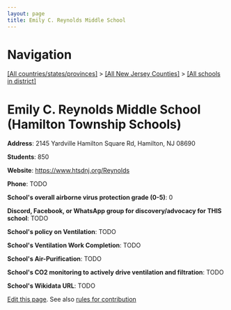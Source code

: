 ```yaml
---
layout: page
title: Emily C. Reynolds Middle School
---
```

# Navigation

[[All countries/states/provinces]](../../..) > [[All New Jersey Counties]](../..) > [[All schools in district]](..)

# Emily C. Reynolds Middle School (Hamilton Township Schools)

**Address**: 2145 Yardville Hamilton Square Rd, Hamilton, NJ 08690

**Students**: 850

**Website**: <https://www.htsdnj.org/Reynolds>

**Phone**: TODO

**School's overall airborne virus protection grade (0-5)**: 0

**Discord, Facebook, or WhatsApp group for discovery/advocacy for THIS school**: TODO

**School's policy on Ventilation**: TODO

**School's Ventilation Work Completion**: TODO

**School's Air-Purification**: TODO

**School's CO2 monitoring to actively drive ventilation and filtration**: TODO

**School's Wikidata URL**: TODO


[Edit this page](https://github.com/ventilate-schools/NJ/edit/main/./Hamilton_Township_Schools/Emily_C._Reynolds_Middle_School.md). See also [rules for contribution](../../../contribution-rules/)